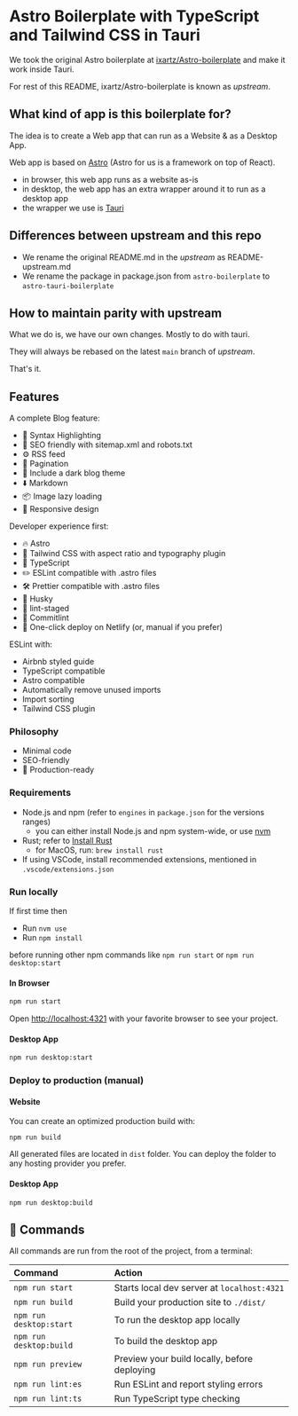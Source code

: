 # Astro Boilerplate with TypeScript and Tailwind CSS in Tauri

We took the original Astro boilerplate at [ixartz/Astro-boilerplate](https://github.com/ixartz/Astro-boilerplate) and make it work inside Tauri.

For rest of this README, ixartz/Astro-boilerplate is known as _upstream_.

## What kind of app is this boilerplate for?

The idea is to create a Web app that can run as a Website & as a Desktop App.

Web app is based on [Astro](https://astro.build) (Astro for us is a framework on top of React).

- in browser, this web app runs as a website as-is
- in desktop, the web app has an extra wrapper around it to run as a desktop app
- the wrapper we use is [Tauri](https://tauri.app)

## Differences between upstream and this repo

- We rename the original README.md in the _upstream_ as README-upstream.md
- We rename the package in package.json from `astro-boilerplate` to `astro-tauri-boilerplate`

## How to maintain parity with upstream

What we do is, we have our own changes. Mostly to do with tauri.

They will always be rebased on the latest `main` branch of _upstream_.

That's it.

## Features

A complete Blog feature:

- 🎈 Syntax Highlighting
- 🤖 SEO friendly with sitemap.xml and robots.txt
- ⚙️ RSS feed
- 📖 Pagination
- 🌈 Include a dark blog theme
- ⬇️ Markdown
- 📦 Image lazy loading
- 💎 Responsive design

Developer experience first:

- 🔥 Astro
- 🎨 Tailwind CSS with aspect ratio and typography plugin
- 🎉 TypeScript
- ✏️ ESLint compatible with .astro files
- 🛠 Prettier compatible with .astro files
- 🦊 Husky
- 🚫 lint-staged
- 🚨 Commitlint
- 🔧 One-click deploy on Netlify (or, manual if you prefer)

ESLint with:

- Airbnb styled guide
- TypeScript compatible
- Astro compatible
- Automatically remove unused imports
- Import sorting
- Tailwind CSS plugin

### Philosophy

- Minimal code
- SEO-friendly
- 🚀 Production-ready

### Requirements

- Node.js and npm (refer to `engines` in `package.json` for the versions ranges)
  - you can either install Node.js and npm system-wide, or use [nvm](https://github.com/nvm-sh/nvm)
- Rust; refer to [Install Rust](https://www.rust-lang.org/tools/install)
  - for MacOS, run: `brew install rust`
- If using VSCode, install recommended extensions, mentioned in `.vscode/extensions.json`

### Run locally

If first time then

- Run `nvm use`
- Run `npm install`

before running other npm commands like `npm run start` or `npm run desktop:start`


#### In Browser

```bash
npm run start
```

Open [http://localhost:4321](http://localhost:4321) with your favorite browser
to see your project.

#### Desktop App

```bash
npm run desktop:start
```

### Deploy to production (manual)

#### Website

You can create an optimized production build with:

```shell
npm run build
```

All generated files are located in `dist` folder.
You can deploy the folder to any hosting provider you prefer.

#### Desktop App

```shell
npm run desktop:build
```

## 🧞 Commands

All commands are run from the root of the project, from a terminal:

| Command                 | Action                                       |
| :---------------------- | :------------------------------------------- |
| `npm run start`         | Starts local dev server at `localhost:4321`  |
| `npm run build`         | Build your production site to `./dist/`      |
| `npm run desktop:start` | To run the desktop app locally               |
| `npm run desktop:build` | To build the desktop app                     |
| `npm run preview`       | Preview your build locally, before deploying |
| `npm run lint:es`       | Run ESLint and report styling errors         |
| `npm run lint:ts`       | Run TypeScript type checking                 |
